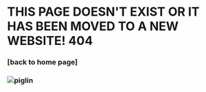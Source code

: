 # THIS PAGE DOESN'T EXIST OR IT HAS BEEN MOVED TO A NEW WEBSITE! 404
### [back to home page]
### ![piglin](https://user-images.githubusercontent.com/107779021/176080576-7cbd617e-fd9e-4814-a337-7af93fb88f36.gif)